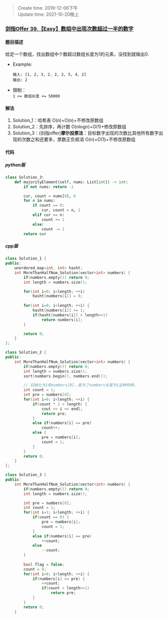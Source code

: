 > Create time: 2019-12-06下午  
> Update time: 2021-10-20晚上

### [剑指Offer 39.【Easy】数组中出现次数超过一半的数字](https://leetcode-cn.com/problems/shu-zu-zhong-chu-xian-ci-shu-chao-guo-yi-ban-de-shu-zi-lcof/)

#### 题目描述
给定一个数组，找出数组中个数超过数组长度为1的元素，没找到就输出0.

- Example:
    ```
    输入: [1, 2, 3, 2, 2, 2, 5, 4, 2]
    输出: 2
    ```  
- 限制：  
    `1 <= 数组长度 <= 50000`

#### 解法
1. Solution_1：哈希表 O(n)+O(n)+不修改原数组  
2. Solution_2：先排序，再计数 O(nlogn)+O(1)+修改原数组  
3. Solution_3：(剑指offer)**摩尔投票法**：目标数字出现的次数比其他所有数字出现的次数之和还要多，票数正负抵消 O(n)+O(1)+不修改原数组

#### 代码
##### python版
```python
class Solution_3:
    def majorityElement(self, nums: List[int]) -> int:
        if not nums: return -1

        cur, count = nums[0], 0
        for n in nums:
            if count == 0:
                cur, count = n, 1
            elif cur == n:
                count += 1
            else:
                count -= 1
        return cur
```

##### cpp版
```cpp
class Solution_1 {
public:
    unordered_map<int, int> hasht;
    int MoreThanHalfNum_Solution(vector<int> numbers) {
        if(numbers.empty()) return 0;
        int length = numbers.size();

        for(int i=0; i<length; ++i) 
            hasht[numbers[i]] = 0;
            
        for(int i=0; i<length; ++i) {
            hasht[numbers[i]] += 1;
            if(hasht[numbers[i]] > length>>1)
                return numbers[i];
        }

        return 0;
    }
};
```
```cpp
class Solution_2 {
public:
    int MoreThanHalfNum_Solution(vector<int> numbers) {
        if(numbers.empty()) return 0;
        int length = numbers.size();
        sort(numbers.begin(), numbers.end());

        // 初始化为1和numbers[0]，是为了numbers长度为1这种特例。
        int count = 1;
        int pre = numbers[0];
        for(int i=0; i<length; ++i) {
            if(count * 2 > length) {
                cout << i << endl;
                return pre;
            }
            else if(numbers[i] == pre)
                count++;
            else {
                pre = numbers[i];
                count = 1;
            }
        }
        return 0;
    }
};
```
```cpp
class Solution_3 {
public:
    int MoreThanHalfNum_Solution(vector<int> numbers) {
        if(numbers.empty()) return 0;
        int length = numbers.size();

        int pre = numbers[0];
        int count = 1;
        for(int i=1; i<length; ++i) {
            if(count == 0) {
                pre = numbers[i];
                count = 1;
            }
            else if(numbers[i] == pre)
                ++count;
            else 
                --count;
        }
        
        bool flag = false;
        count = 0;
        for(int i=0; i<length; ++i) {
            if(numbers[i] == pre) {
                ++count;
                if(count > length>>1)
                    return pre;
            }
        }
        return 0;
    }
```